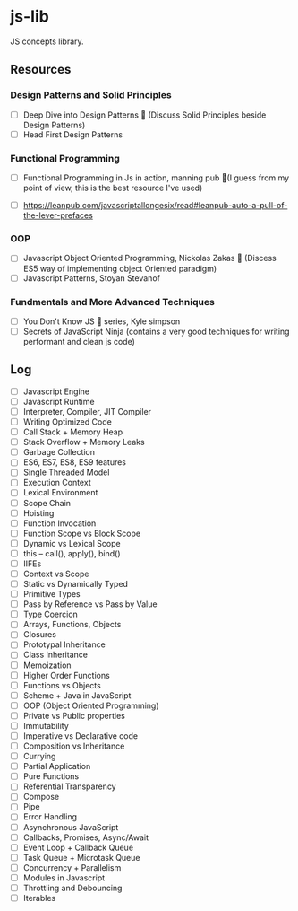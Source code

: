 # js-lib

JS concepts library.

## Resources

### Design Patterns and Solid Principles

- [ ] Deep Dive into Design Patterns :book: (Discuss Solid Principles beside Design Patterns)
- [ ] Head First Design Patterns

### Functional Programming

- [ ] Functional Programming in Js in action, manning pub :book:(I guess from my point of view, this is the best resource I've used)

- [ ] <https://leanpub.com/javascriptallongesix/read#leanpub-auto-a-pull-of-the-lever-prefaces>

### OOP

- [ ] Javascript Object Oriented Programming, Nickolas Zakas :book: (Discess ES5 way of implementing object Oriented paradigm)
- [ ] Javascript Patterns, Stoyan Stevanof

### Fundmentals and More Advanced Techniques

- [ ] You Don't Know JS :book: series, Kyle simpson
- [ ] Secrets of JavaScript Ninja (contains a very good techniques for writing performant and clean js code)

## Log

- [ ] Javascript Engine
- [ ] Javascript Runtime
- [ ] Interpreter, Compiler, JIT Compiler
- [ ] Writing Optimized Code
- [ ] Call Stack + Memory Heap
- [ ] Stack Overflow + Memory Leaks
- [ ] Garbage Collection
- [ ] ES6, ES7, ES8, ES9 features
- [ ] Single Threaded Model
- [ ] Execution Context
- [ ] Lexical Environment
- [ ] Scope Chain
- [ ] Hoisting
- [ ] Function Invocation
- [ ] Function Scope vs Block Scope
- [ ] Dynamic vs Lexical Scope
- [ ] this – call(), apply(), bind()
- [ ] IIFEs
- [ ] Context vs Scope
- [ ] Static vs Dynamically Typed
- [ ] Primitive Types
- [ ] Pass by Reference vs Pass by Value
- [ ] Type Coercion
- [ ] Arrays, Functions, Objects
- [ ] Closures
- [ ] Prototypal Inheritance
- [ ] Class Inheritance
- [ ] Memoization
- [ ] Higher Order Functions
- [ ] Functions vs Objects
- [ ] Scheme + Java in JavaScript
- [ ] OOP (Object Oriented Programming)
- [ ] Private vs Public properties
- [ ] Immutability
- [ ] Imperative vs Declarative code
- [ ] Composition vs Inheritance
- [ ] Currying
- [ ] Partial Application
- [ ] Pure Functions
- [ ] Referential Transparency
- [ ] Compose
- [ ] Pipe
- [ ] Error Handling
- [ ] Asynchronous JavaScript
- [ ] Callbacks, Promises, Async/Await
- [ ] Event Loop + Callback Queue
- [ ] Task Queue + Microtask Queue
- [ ] Concurrency + Parallelism
- [ ] Modules in Javascript
- [ ] Throttling and Debouncing
- [ ] Iterables

